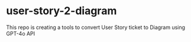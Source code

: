 # user-story-2-diagram
This repo is creating a tools to convert User Story ticket to Diagram using GPT-4o API
